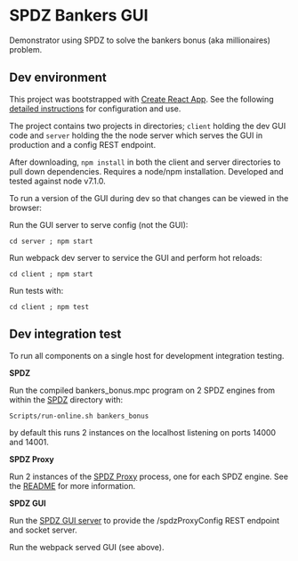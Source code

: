 # SPDZ Bankers GUI
Demonstrator using SPDZ to solve the bankers bonus (aka millionaires) problem.

## Dev environment

This project was bootstrapped with [Create React App](https://github.com/facebookincubator/create-react-app).
See the following [detailed instructions](https://github.com/facebookincubator/create-react-app/blob/master/packages/react-scripts/template/README.md) for configuration and use.

The project contains two projects in directories; `client` holding the dev GUI code and `server` holding the 
the node server which serves the GUI in production and a config REST endpoint.

After downloading, `npm install` in both the client and server directories to pull down dependencies. Requires a node/npm installation. Developed and tested against node v7.1.0.

To run a version of the GUI during dev so that changes can be viewed in the browser:

Run the GUI server to serve config (not the GUI):

 `cd server ; npm start`

Run webpack dev server to service the GUI and perform hot reloads:

`cd client ; npm start`

Run tests with: 

`cd client ; npm test`

## Dev integration test

To run all components on a single host for development integration testing.

**SPDZ**

Run the compiled bankers_bonus.mpc program on 2 SPDZ engines from within the [SPDZ](https://github.com/bristolcrypto/SPDZ) directory with:

`Scripts/run-online.sh bankers_bonus`

by default this runs 2 instances on the localhost listening on ports 14000 and 14001.

**SPDZ Proxy**

Run 2 instances of the [SPDZ Proxy](https://github.com/bristolcrypto/spdz-proxy) process, one for each SPDZ engine.
See the [README](https://github.com/bristolcrypto/spdz-proxy/blob/master/README.md) for more information.  

**SPDZ GUI**

Run the [SPDZ GUI server](https://github.com/bristolcrypto/spdz-bankers-gui/tree/master/server) to provide the /spdzProxyConfig REST endpoint and socket server.

Run the webpack served GUI (see above).
